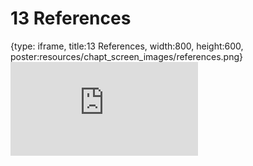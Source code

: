 # 13 References
 
{type: iframe, title:13 References, width:800, height:600, poster:resources/chapt_screen_images/references.png}
![](https://datatrail-jhu.github.io/05_R/no_toc/references.html)
 

 
